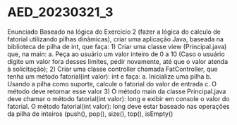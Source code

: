 # AED_20230321_3
  Enunciado
		Baseado na lógica do Exercício 2 (fazer a lógica do calculo de fatorial utilizando pilhas dinâmicas), criar uma aplicação Java, baseada na biblioteca de pilha de int, que faça:
			1) Criar uma classe view (Principal.java) que, na main:
				a. Peça ao usuário um valor inteiro de 0 a 10 (Caso o usuário digite um valor fora desses limites, pedir novamente, até que o valor atenda à solicitação);
			2) Criar uma classe controller chamada FatController, que tenha um método fatorial(int valor): int e faça:
        a. Inicialize uma pilha
        b. Usando a pilha como suporte, calcule o fatorial do valor de entrada 
        c. O método deve retornar esse valor 
      3) O método main da classe Principal.java deve chamar o método fatorial(int valor): long e exibir em console o valor do fatorial.
		O método fatorial(int valor): long deve estar baseado nas operações da pilha de inteiros (push(), pop(), size(), top(), isEmpty()
